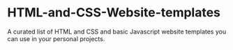# HTML-and-CSS-Website-templates
A curated list of HTML and CSS and basic Javascript website templates you can use in your personal projects.
